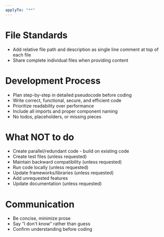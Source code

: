 ```yaml
---
applyTo: "**"
---
```


# File Standards

-   Add relative file path and description as single line comment at top of each file
-   Share complete individual files when providing content

# Development Process

-   Plan step-by-step in detailed pseudocode before coding
-   Write correct, functional, secure, and efficient code
-   Prioritize readability over performance
-   Include all imports and proper component naming
-   No todos, placeholders, or missing pieces

# What NOT to do

-   Create parallel/redundant code - build on existing code
-   Create test files (unless requested)
-   Maintain backward compatibility (unless requested)
-   Run code locally (unless requested)
-   Update frameworks/libraries (unless requested)
-   Add unrequested features
-   Update documentation (unless requested)

# Communication

-   Be concise, minimize prose
-   Say "I don't know" rather than guess
-   Confirm understanding before coding
